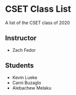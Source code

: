 # CSET Class List

A list of the CSET class of 2020

## Instructor
- Zach Fedor

## Students
- Kevin Lueke
- Carni Buzaglo
- Alebachew Melaku
